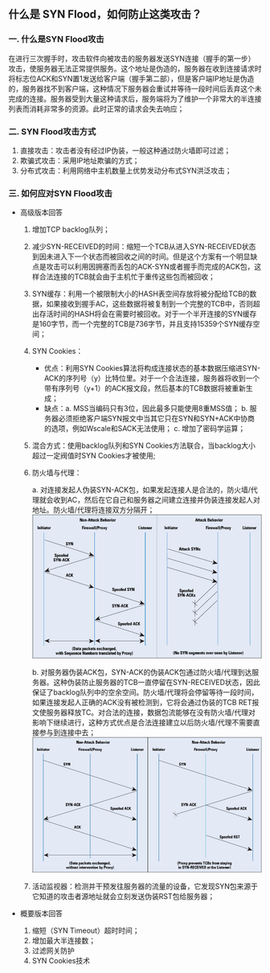 ## 什么是 SYN Flood，如何防止这类攻击？

### 一. 什么是SYN Flood攻击
  在进行三次握手时，攻击软件向被攻击的服务器发送SYN连接（握手的第一步）攻击，使服务器无法正常提供服务。这个地址是伪造的，服务器在收到连接请求时将标志位ACK和SYN置1发送给客户端（握手第二部），但是客户端IP地址是伪造的，服务器找不到客户端，这种情况下服务器会重试并等待一段时间后丢弃这个未完成的连接。服务器受到大量这种请求后，服务端将为了维护一个非常大的半连接列表而消耗非常多的资源。此时正常的请求会失去响应；
  
### 二. SYN Flood攻击方式
  1. 直接攻击：攻击者没有经过IP伪装，一般这种通过防火墙即可过滤；
  2. 欺骗式攻击：采用IP地址欺骗的方式；
  3. 分布式攻击：利用网络中主机数量上优势发动分布式SYN洪泛攻击；

### 三. 如何应对SYN Flood攻击
- 高级版本回答
  1. 增加TCP backlog队列；
  2. 减少SYN-RECEIVED的时间：缩短一个TCB从进入SYN-RECEIVED状态到因未进入下一个状态而被回收之间的时间。但是这个方案有一个明显缺点是攻击可以利用因拥塞而丢包的ACK-SYN或者握手而完成的ACK包，这样合法连接的TCB就会由于主机忙于重传这些包而被回收；
  3. SYN缓存：利用一个被限制大小的HASH表空间存放将被分配给TCB的数据，如果接收到握手AC，这些数据将被复制到一个完整的TCB中，否则超出存活时间的HASH将会在需要时被回收。对于一个半开连接的SYN缓存是160字节，而一个完整的TCB是736字节，并且支持15359个SYN缓存空间；
  4. SYN Cookies：
     + 优点：利用SYN Cookies算法将构成连接状态的基本数据压缩进SYN-ACK的序列号（y）比特位里。对于一个合法连接，服务器将收到一个带有序列号（y+1）的ACK报文段，然后基本的TCB数据将被重新生成；
     + 缺点：a. MSS当编码只有3位，因此最多只能使用8重MSS值；
            b. 服务器必须拒绝客户端SYN报文中当其它只在SYN和SYN+ACK中协商的选项，例如Wscale和SACK无法使用；
            c. 增加了密码学运算；
  5. 混合方式：使用backlog队列和SYN Cookies方法联合，当backlog大小超过一定阀值时SYN Cookies才被使用;
  6. 防火墙与代理： 
     
     a. 对连接发起人伪装SYN-ACK包，如果发起连接人是合法的，防火墙/代理就会收到AC，然后在它自己和服务器之间建立连接并伪装连接发起人对地址。防火墙/代理将连接双方分隔开；
     ![img.png](img.png)
     
     b. 对服务器伪装ACK包，SYN-ACK的伪装ACK包通过防火墙/代理到达服务器。这种伪装防止服务器的TCB一直停留在SYN-RECEIVED状态，因此保证了backlog队列中的空余空间。防火墙/代理将会停留等待一段时间，如果连接发起人正确的ACK没有被检测到，它将会通过伪装的TCB RET报文使服务器释放TC。对合法的连接，数据包流能够在没有防火墙/代理对影响下继续进行，这种方式优点是合法连接建立以后防火墙/代理不需要直接参与到连接中去；
     ![img_1.png](img_1.png)
  7. 活动监视器：检测并干预发往服务器的流量的设备，它发现SYN包来源于它知道的攻击者源地址就会立刻发送伪装RST包给服务器；   
  
- 概要版本回答
  1. 缩短（SYN Timeout）超时时间；
  2. 增加最大半连接数；
  3. 过滤网关防护
  4. SYN Cookies技术  
























